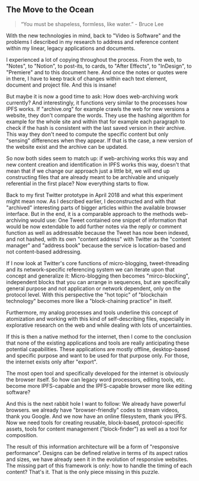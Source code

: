 ## The Move to the Ocean

> “You must be shapeless, formless, like water.” - Bruce Lee

With the new technologies in mind, back to "Video is Software" and the problems I described in my research to address and reference content within my linear, legacy applications and documents.

I experienced a lot of copying throughout the process. From the web, to "Notes", to "Notion", to post-its, to cards, to "After Effects", to "InDesign", to "Premiere" and to this document here. And once the notes or quotes were in there, I have to keep track of changes within each text element, document and project file. And this is insane!

But maybe it is now a good time to ask: How does web-archiving work currently? And interestingly, it functions very similar to the processes how IPFS works. If "archive.org" for example crawls the web for new versions a website, they don't compare the words. They use the hashing algorithm for example for the whole site and within that for example each paragraph to check if the hash is consistent with the last saved version in their archive. This way they don't need to compute the specific content but only "sensing" differences when they appear. If that is the case, a new version of the website exist and the archive can be updated.

So now both sides seem to match up: if web-archiving works this way and new content creation and identification in IPFS works this way, doesn't that mean that if we change our approach just a little bit, we will end up constructing files that are already meant to be archivable and uniquely referential in the first place? Now everything starts to flow.

Back to my first Twitter prototype in April 2018 and what this experiment might mean now. As I described earlier, I deconstructed and with that "archived" interesting parts of bigger articles within the available browser interface. But in the end, it is a comparable approach to the methods web-archiving would use: One Tweet contained one snippet of information that would be now extendable to add further notes via the reply or comment function as well as addressable because the Tweet has now been indexed, and not hashed, with its own "content address" with Twitter as the "content manager" and "address book" because the service is location-based and not content-based addressing.

If I now look at Twitter's core functions of micro-blogging, tweet-threading and its network-specific referencing system we can iterate upon that concept and generalize it:
Micro-blogging then becomes "mirco-blocking", independent blocks that you can arrange in sequences, but are specifically general purpose and not application or network dependent, only on the protocol level.
With this perspective the "hot topic" of "blockchain technology" becomes more like a "block-chaining practice" in itself.

Furthermore, my analog processes and tools underline this concept of atomization and working with this kind of self-describing files, especially in explorative research on the web and while dealing with lots of uncertainties.   

If this is then a native method for the internet, then I come to the conclusion that none of the existing applications and tools are really anticipating these potential capabilities. These applications are mostly offline, desktop-based and specific purpose and want to be used for that purpose only. For those, the internet exists only after "export".

The most open tool and specifically developed for the internet is obviously the browser itself. So how can legacy word processors, editing tools, etc. become more IPFS-capable and the IPFS-capable browser more like editing software?

And this is the next rabbit hole I want to follow:
We already have powerful browsers. we already have "browser-friendly" codes to stream videos, thank you Google. And we now have an online filesystem, thank you IPFS. Now we need tools for creating reusable, block-based, protocol-specific assets, tools for content management ("block-finder") as well as a tool for composition.  

The result of this information architecture will be a form of "responsive performance". Designs can be defined relative in terms of its aspect ratios and sizes, we have already seen it in the evolution of responsive websites. The missing part of this framework is only: how to handle the timing of each content? That's it. That is the only piece missing in this puzzle.
